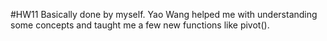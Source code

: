 #HW11
Basically done by myself. Yao Wang helped me with understanding some concepts and taught me a few new functions like pivot().